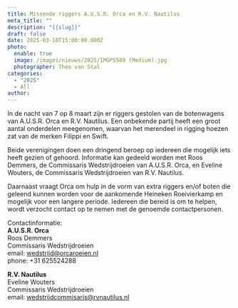 ```yaml
---
title: Missende riggers A.U.S.R. Orca en R.V. Nautilus
meta_title: ""
description: "{{slug}}"
draft: false
date: 2025-03-10T15:00:00.000Z
photo:
  enable: true
  image: /images/nieuws/2025/IMGP5580 (Medium).jpg
  photographer: Theo van Stal
categories:
  - "2025"
  - All
author: 
---
```

In de nacht van 7 op 8 maart zijn er riggers gestolen van de botenwagens van A.U.S.R. Orca en R.V. Nautilus. Een onbekende partij heeft een groot aantal onderdelen meegenomen, waarvan het merendeel in rigging hoezen zat van de merken Filippi en Swift.

Beide verenigingen doen een dringend beroep op iedereen die mogelijk iets heeft gezien of gehoord. Informatie kan gedeeld worden met Roos Demmers, de Commissaris Wedstrijdroeien van A.U.S.R. Orca, en Eveline Wouters, de Commissaris Wedstrijdroeien van R.V. Nautilus.

Daarnaast vraagt Orca om hulp in de vorm van extra riggers en/of boten die geleend kunnen worden voor de aankomende Heineken Roeivierkamp en mogelijk voor een langere periode. Iedereen die bereid is om te helpen, wordt verzocht contact op te nemen met de genoemde contactpersonen.

Contactinformatie:   
**A.U.S.R. Orca**  
Roos Demmers   
Commissaris Wedstrijdroeien   
email: wedstrijd@orcaroeien.nl     
phone: +31 625524288   

**R.V. Nautilus**   
Eveline Wouters   
Commissaris Wedstrijdroeien   
email: wedstrijdcommisaris@rvnautilus.nl